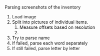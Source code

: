 Parsing screenshots of the inventory 

1. Load image
1. Split into pictures of individual items.
    1. Measure offsets based on resolution
    1. 
1. Try to parse name
1. If failed, parse each word separately
1. If still failed, parse letter by letter
